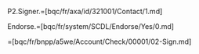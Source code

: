 P2.Signer.=[bqc/fr/axa/id/321001/Contact/1.md]

Endorse.=[bqc/fr/system/SCDL/Endorse/Yes/0.md]
 
=[bqc/fr/bnpp/a5we/Account/Check/00001/02-Sign.md]
